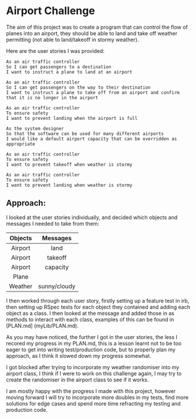 Airport Challenge
=================

The aim of this project was to create a program that can control the flow of planes into an airport, they should be able to land and take off weather permitting (not able to land/takeoff in stormy weather).

Here are the user stories I was provided:

```
As an air traffic controller
So I can get passengers to a destination
I want to instruct a plane to land at an airport

As an air traffic controller
So I can get passengers on the way to their destination
I want to instruct a plane to take off from an airport and confirm that it is no longer in the airport

As an air traffic controller
To ensure safety
I want to prevent landing when the airport is full

As the system designer
So that the software can be used for many different airports
I would like a default airport capacity that can be overridden as appropriate

As an air traffic controller
To ensure safety
I want to prevent takeoff when weather is stormy

As an air traffic controller
To ensure safety
I want to prevent landing when weather is stormy
```
## Approach:

I looked at the user stories individually, and decided which objects and messages I needed to take from them:

| Objects | Messages |
|:------:|:------: |
| Airport | land |
| Airport | takeoff |
| Airport | capacity |
| Plane |      |
| Weather | sunny/cloudy |

I then worked through each user story, firstly setting up a feature test in irb, then setting up RSpec tests for each object they contained and adding each object as a class. I then looked at the message and added those in as methods to interact with each class, examples of this can be found in [PLAN.md] (myLib/PLAN.md).

As you may have noticed, the further I got in the user stories, the less I recored my progress in my PLAN.md, this is a lesson learnt not to be too eager to get into writing test/production code, but to properly plan my approach, as I think it slowed down my progress somewhat.

I got blocked after trying to incorporate my weather randomiser into my airport class, I think if I were to work on this challenge again, I may try to create the randomiser in the airport class to see if it works.

I am mostly happy with the progress I made with this project, however moving forward I will try to incorporate more doubles in my tests, find more solutions for edge cases and spend more time refracting my testing and production code.  
